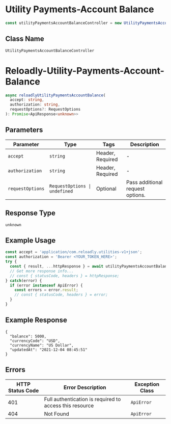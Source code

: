 # Utility Payments-Account Balance

```ts
const utilityPaymentsAccountBalanceController = new UtilityPaymentsAccountBalanceController(client);
```

## Class Name

`UtilityPaymentsAccountBalanceController`


# Reloadly-Utility-Payments-Account-Balance

```ts
async reloadlyUtilityPaymentsAccountBalance(
  accept: string,
  authorization: string,
  requestOptions?: RequestOptions
): Promise<ApiResponse<unknown>>
```

## Parameters

| Parameter | Type | Tags | Description |
|  --- | --- | --- | --- |
| `accept` | `string` | Header, Required | - |
| `authorization` | `string` | Header, Required | - |
| `requestOptions` | `RequestOptions \| undefined` | Optional | Pass additional request options. |

## Response Type

`unknown`

## Example Usage

```ts
const accept = 'application/com.reloadly.utilities-v1+json';
const authorization = 'Bearer <YOUR_TOKEN_HERE>';
try {
  const { result, ...httpResponse } = await utilityPaymentsAccountBalanceController.reloadlyUtilityPaymentsAccountBalance(accept, authorization);
  // Get more response info...
  // const { statusCode, headers } = httpResponse;
} catch(error) {
  if (error instanceof ApiError) {
    const errors = error.result;
    // const { statusCode, headers } = error;
  }
}
```

## Example Response

```
{
  "balance": 5000,
  "currencyCode": "USD",
  "currencyName": "US Dollar",
  "updatedAt": "2021-12-04 08:45:51"
}
```

## Errors

| HTTP Status Code | Error Description | Exception Class |
|  --- | --- | --- |
| 401 | Full authentication is required to access this resource | `ApiError` |
| 404 | Not Found | `ApiError` |

